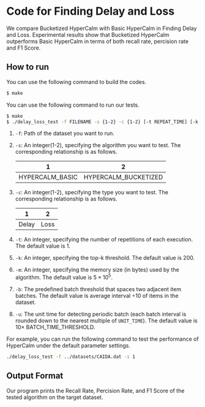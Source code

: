 # Code for Finding Delay and Loss

We compare Bucketized HyperCalm with Basic HyperCalm in Finding Delay and Loss. Experimental results show that Bucketized HyperCalm outperforms Basic HyperCalm in terms of both recall rate, percision rate and F1 Score. 

## How to run

You can use the following command to build the codes. 

```bash
$ make 
```

You can use the following command to run our tests. 

```bash
$ make
$ ./delay_loss_test -f FILENAME -s {1-2} -c {1-2} [-t REPEAT_TIME] [-k TOPK] [-m MEMORY] [-b BATCH_TIME] [-u UNIT_TIME]
```

1. `-f`: Path of the dataset you want to run.

2. `-s`: An integer(1-2), specifying the algorithm you want to test. The corresponding relationship is as follows. 

   | 1               | 2                    |
   | --------------- | -------------------- |
   | HYPERCALM_BASIC | HYPERCALM_BUCKETIZED |

3. `-c`: An integer(1-2), specifying the type you want to test. The corresponding relationship is as follows. 

   | 1      | 2     |
   | ------ | ----- |
   | Delay  | Loss  |

4. `-t`: An integer, specifying the number of repetitions of each execution. The default value is 1.

5. `-k`: An integer, specifying the top-k threshold. The default value is 200. 

6. `-m`: An integer, specifying the memory size (in bytes) used by the algorithm. The default value is $5 \times 10^5$. 

7. `-b`: The predefined batch threshold that spaces two adjacent item batches. The default value is average interval $\div 10$ of items in the dataset. 

8. `-u`: The unit time for detecting periodic batch (each batch interval is rounded down to the nearest multiple of `UNIT_TIME`). The default value is $10\times$ BATCH_TIME_THRESHOLD.  


For example, you can run the following command to test the performance of HyperCalm under the default parameter settings. 

```bash
./delay_loss_test -f ../datasets/CAIDA.dat -s 1
```


## Output Format

Our program prints the Recall Rate, Percision Rate, and F1 Score of the tested algorithm on the target dataset. 




